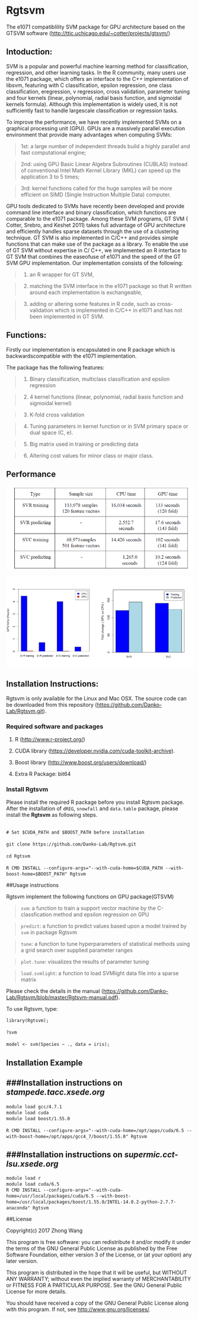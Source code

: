 # Rgtsvm

The e1071 compatiblility SVM package for GPU architecture based on the GTSVM software (http://ttic.uchicago.edu/~cotter/projects/gtsvm/)

## Intoduction:

SVM is a popular and powerful machine learning method for classification, regression, and other learning tasks. In the R community, many users use the e1071 package, which offers an interface to the
C++ implementation of libsvm, featuring with C classification, epsilon regression, one class classification, eregression, v regression, cross validation, parameter tuning and four kernels (linear, polynomial, radial
basis function, and sigmoidal kernels formula). Although this implementation is widely used, it is not sufficiently fast to handle largescale classification or regression tasks.

To improve the performance, we have recently implemented SVMs on a graphical processing unit (GPU). GPUs are a massively parallel execution environment that provide many advantages when computing SVMs: 

> 1st: a large number of independent threads build a highly parallel and fast computational engine; 

> 2nd: using GPU Basic Linear Algebra Subroutines (CUBLAS) instead of conventional Intel Math Kernel Library (MKL) can speed up the application 3 to 5 times; 

> 3rd: kernel functions called for the huge samples will be more efficient on SIMD (Single Instruction Multiple Data) computer. 

GPU tools dedicated to SVMs have recently been developed and provide command line interface and binary classification, which functions are comparable to the e1071 package. Among these SVM programs, GT SVM ( Cotter, Srebro, and Keshet 2011) takes full advantage of GPU architecture and efficiently handles
sparse datasets through the use of a clustering technique. GT SVM is also implemented in C/C++ and provides simple functions that can make use of the package as a library. To enable the use of GT SVM without expertise in C/ C++, we implemented an R interface to GT SVM that combines the easeofuse of e1071 and the speed of the GT SVM GPU implementation. Our implementation consists of the
following: 

> 1) an R wrapper for GT SVM, 

> 2) matching the SVM interface in the e1071 package so that R written around each implementation is exchangeable, 

> 3) adding or altering some features in R code, such as cross-validation which is implemented in C/C++ in e1071 and has not been implemented in GT SVM.


## Functions:

Firstly our implementation is encapsulated in one R package which is backwardscompatible with the e1071 implementation. 

The package has the following features:

> 1) Binary classification, multiclass classification and epsilon regression

> 2) 4 kernel functions (linear, polynomial, radial basis function and sigmoidal kernel)

> 3) K-fold cross validation 

> 4) Tuning parameters in kernel function or in SVM primary space or dual space (C, e).

> 5) Big matrix used in training or predicting data

> 6) Altering cost values for minor class or major class.

## Performance

![Image of comparison with e1071 and Rgtsvm ](https://github.com/Danko-Lab/Rgtsvm/blob/master/img/Rgtsvm_table.png)

![Image of comparison with e1071 and Rgtsvm ](https://github.com/Danko-Lab/Rgtsvm/blob/master/img/Rgtsvm_perf.png)

## Installation Instructions:

Rgtsvm is only available for the Linux and Mac OSX. The source code can be downloaded from this repository (https://github.com/Danko-Lab/Rgtsvm.git). 

### Required software and packages
    
1. R (http://www.r-project.org/)
    
2. CUDA library (https://developer.nvidia.com/cuda-toolkit-archive).
    
3. Boost library (http://www.boost.org/users/download/)
    
4. Extra R Package: bit64
    
### Install Rgtsvm

Please install the required R package before you install Rgtsvm package. After the  installation of `dREG`, `snowfall` and `data.table` package, please install the **Rgtsvm** as following steps.

```

# Set $CUDA_PATH and $BOOST_PATH before installation

git clone https://github.com/Danko-Lab/Rgtsvm.git

cd Rgtsvm

R CMD INSTALL --configure-args="--with-cuda-home=$CUDA_PATH --with-boost-home=$BOOST_PATH" Rgtsvm

```

##Usage instructions

Rgtsvm implement the following functions on GPU package(GTSVM)

> `svm`: a function to train a support vector machine by the C-classfication method and epsilon regression on GPU

> `predict`: a function to predict values based upon a model trained by `svm` in package Rgtsvm

> `tune`: a function to tune hyperparameters of statistical methods using a grid search over supplied parameter ranges

> `plot.tune`: visualizes the results of parameter tuning

> `load.svmlight`: a function to load SVMlight data file into a sparse matrix

Please check the details in the manual (https://github.com/Danko-Lab/Rgtsvm/blob/master/Rgtsvm-manual.pdf).

To use Rgtsvm, type: 

```
library(Rgtsvm);

?svm

model <- svm(Species ~ ., data = iris);
```

## Installation Example

###Installation instructions on *stampede.tacc.xsede.org*
-----------

```
module load gcc/4.7.1
module load cuda
module load boost/1.55.0

R CMD INSTALL --configure-args="--with-cuda-home=/opt/apps/cuda/6.5 --with-boost-home=/opt/apps/gcc4_7/boost/1.55.0" Rgtsvm
```


###Installation instructions on *supermic.cct-lsu.xsede.org*
-----------

```
module load r
module load cuda/6.5
R CMD INSTALL --configure-args="--with-cuda-home=/usr/local/packages/cuda/6.5 --with-boost-home=/usr/local/packages/boost/1.55.0/INTEL-14.0.2-python-2.7.7-anaconda" Rgtsvm
```

##License

Copyright(c) 2017 Zhong Wang

This program is free software: you can redistribute it and/or modify it under the terms of the GNU General Public License as published by the Free Software Foundation, either version 3 of the License, or (at your option) any later version.

This program is distributed in the hope that it will be useful, but WITHOUT ANY WARRANTY; without even the implied warranty of MERCHANTABILITY or FITNESS FOR A PARTICULAR PURPOSE.  See the GNU General Public License for more details.

You should have received a copy of the GNU General Public License along with this program.  If not, see <http://www.gnu.org/licenses/>.


